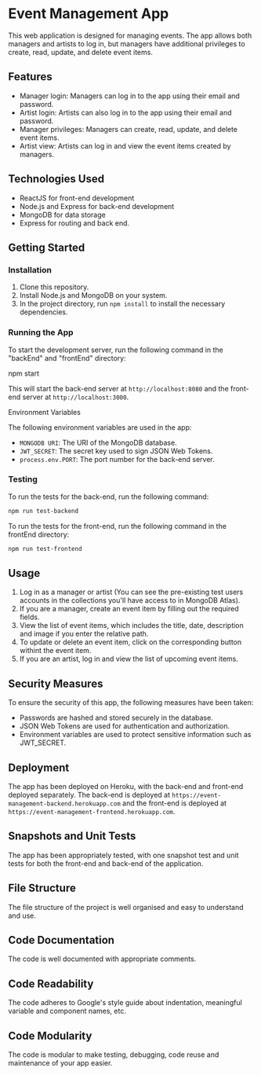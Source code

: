 # Event Management App

This web application is designed for managing events. The app allows both managers and artists to log in, but managers have additional privileges to create, read, update, and delete event items.

## Features

- Manager login: Managers can log in to the app using their email and password.
- Artist login: Artists can also log in to the app using their email and password.
- Manager privileges: Managers can create, read, update, and delete event items.
- Artist view: Artists can log in and view the event items created by managers.

## Technologies Used

- ReactJS for front-end development
- Node.js and Express for back-end development
- MongoDB for data storage
- Express for routing and back end.

## Getting Started

### Installation

1. Clone this repository.
2. Install Node.js and MongoDB on your system.
3. In the project directory, run `npm install` to install the necessary dependencies.

### Running the App

To start the development server, run the following command in the "backEnd" and "frontEnd" directory:

npm start

This will start the back-end server at `http://localhost:8080` and the front-end server at `http://localhost:3000`.

Environment Variables

The following environment variables are used in the app:

- `MONGODB URI`: The URI of the MongoDB database.
- `JWT_SECRET`: The secret key used to sign JSON Web Tokens.
- `process.env.PORT`: The port number for the back-end server.

### Testing

To run the tests for the back-end, run the following command:

```bash
npm run test-backend
```

To run the tests for the front-end, run the following command in the frontEnd directory:

```bash
npm run test-frontend
```

## Usage

1. Log in as a manager or artist (You can see the pre-existing test users accounts in the collections you'll have access to in MongoDB Atlas).
2. If you are a manager, create an event item by filling out the required fields.
3. View the list of event items, which includes the title, date, description and image if you enter the relative path.
4. To update or delete an event item, click on the corresponding button withint the event item.
5. If you are an artist, log in and view the list of upcoming event items.

## Security Measures

To ensure the security of this app, the following measures have been taken:

- Passwords are hashed and stored securely in the database.
- JSON Web Tokens are used for authentication and authorization.
- Environment variables are used to protect sensitive information such as JWT_SECRET.

## Deployment

The app has been deployed on Heroku, with the back-end and front-end deployed separately. The back-end is deployed at `https://event-management-backend.herokuapp.com` and the front-end is deployed at `https://event-management-frontend.herokuapp.com`.

## Snapshots and Unit Tests

The app has been appropriately tested, with one snapshot test and unit tests for both the front-end and back-end of the application.

## File Structure

The file structure of the project is well organised and easy to understand and use.

## Code Documentation

The code is well documented with appropriate comments.

## Code Readability

The code adheres to Google's style guide about indentation, meaningful variable and component names, etc.

## Code Modularity

The code is modular to make testing, debugging, code reuse and maintenance of your app easier.
